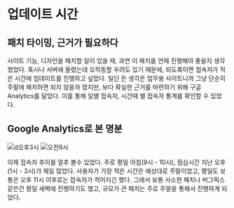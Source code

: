 # 업데이트 시간
## 패치 타이밍, 근거가 필요하다
사이트 기능, 디자인을 패치할 일이 있을 때, 과연 이 패치를 언제 진행해야 좋을지 생각했었다.
혹시나 서버에 올렸는데 오작동할 우려도 있기 때문에, 되도록이면 접속자가 적은 시간에 업데이트를 진행하고 싶었다.
일단 든 생각은 업무용 사이트니까 그냥 단순히 주말에 패치하면 되지 않을까 였지만, 
보다 확실한 근거를 마련하기 위해 구글 Analytics를 달았다. 이를 통해 일별 접속자, 시간때 별 접속자 통계를 확인할 수 있었다.

## Google Analytics로 본 명분

![d오후3시](https://user-images.githubusercontent.com/59993347/174424354-57d6ba01-6428-45bc-9b4b-d5eb32dc84e2.jpg)
![오전9시](https://user-images.githubusercontent.com/59993347/174424356-1d7e6bf2-f25e-4576-8ddc-a5780e78aeca.jpg)

이제 접속자 추이를 얼추 볼수 있었다. 주로 평일 아침(9시 - 10시), 점심시간 지난 오후 (1시 - 3시)가 제일 많았다. 
사용자가 가장 적은 시간은 예상대로 주말이었고, 평일도 보통은 오후 11시 이후로는 접속자가 적어지긴 했다. 
그래서 보통 사소한 패치나 버그픽스 같은건 평일 새벽에 진행하기도 했고, 규모가 큰 패치는 주로 주말을 통해서 진행하게 되었다.